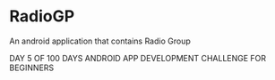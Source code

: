 # RadioGP
An android application that contains Radio Group

DAY 5 OF 100 DAYS ANDROID APP DEVELOPMENT CHALLENGE FOR BEGINNERS
